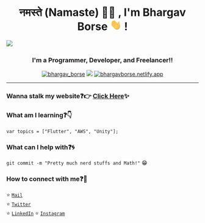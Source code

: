 <h1 align="center"> नमस्ते (Namaste) 🙏🏻 , I'm Bhargav Borse <img src="https://raw.githubusercontent.com/ABSphreak/ABSphreak/master/gifs/Hi.gif" width="30px"> ! </h1>
<!-- <img src="https://user-images.githubusercontent.com/54361799/108709847-4409a300-7539-11eb-8481-274ec80833a1.png" style='margin-right:"1200px";margin-left:250px;'/> -->
<img src="https://raw.githubusercontent.com/halfrost/halfrost/master/icons/header_.png"/>
<h3 align="center">I'm a Programmer, Developer, and Freelancer!!</h3>

<p align="center"> 
<a href="https://twitter.com/bhargav_borse" target="blank"><img src="https://img.shields.io/twitter/follow/bhargav_borse?logo=twitter&style=for-the-badge" alt="bhargav_borse" /></a>
<a href="https://www.linkedin.com/in/bhargav-borse-041697/"><img src="https://img.shields.io/badge/-Bhargav%20Borse-0077B5?style=for-the-badge&logo=Linkedin&logoColor=white"/></a>
<a href="https://bhargavborse.netlify.app/" target="_blank"><img src="https://img.shields.io/website?label=bhargavborse.netlify.app&style=for-the-badge&up_color=9FEF00&url=https%3A%2F%2Fbhargavborse.netlify.app/" alt="bhargavborse.netlify.app" /></a>
</p>
<hr>



### Wanna stalk my website:question::point_right: [Click Here](https://bhargavborse.netlify.app/):sparkles:

### What am I learning:question::point_down:	
<code>var topics = ["Flutter", "AWS", "Unity"];</code>

### What can I help with:question::cyclone:
<code>git commit -m "Pretty much nerd stuffs and Math!"</code> :grin:

### How to connect with me:question::email:
:star: <code>[Mail](mailto:bhargavborse4898@gmail.com)</code>    
:star: <code>[Twitter](https://twitter.com/bhargav_borse)</code>  
:star: <code>[LinkedIn](https://www.linkedin.com/in/bhargav-borse-041697/)</code>
:star: <code>[Instagram](https://www.instagram.com/incognito_0498/)</code>


<!--
**BhargavBorse/BhargavBorse** is a ✨ _special_ ✨ repository because its `README.md` (this file) appears on your GitHub profile.

Here are some ideas to get you started:

- 🔭 I’m currently working on ...
- 🌱 I’m currently learning ...
- 👯 I’m looking to collaborate on ...
- 🤔 I’m looking for help with ...
- 💬 Ask me about ...
- 📫 How to reach me: ...
- 😄 Pronouns: ...
- ⚡ Fun fact: ...
-->
